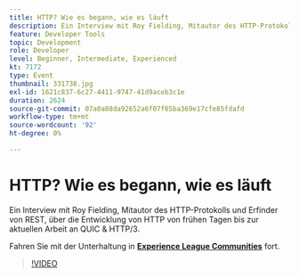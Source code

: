 ```yaml
---
title: HTTP? Wie es begann, wie es läuft
description: Ein Interview mit Roy Fielding, Mitautor des HTTP-Protokolls und Erfinder von REST, über die Entwicklung von HTTP von frühen Tagen bis zur aktuellen Arbeit an QUIC & HTTP/3. Diese Sitzung wurde im Rahmen des Adobe Developers Live Content-Ereignisses bereitgestellt.
feature: Developer Tools
topic: Development
role: Developer
level: Beginner, Intermediate, Experienced
kt: 7172
type: Event
thumbnail: 331738.jpg
exl-id: 1621c837-6c27-4411-9747-41d9aceb3c1e
duration: 2624
source-git-commit: 07a0a88da92652a6f07f65ba369e17cfe85fdafd
workflow-type: tm+mt
source-wordcount: '92'
ht-degree: 0%

---
```


# HTTP? Wie es begann, wie es läuft

Ein Interview mit Roy Fielding, Mitautor des HTTP-Protokolls und Erfinder von REST, über die Entwicklung von HTTP von frühen Tagen bis zur aktuellen Arbeit an QUIC &amp; HTTP/3.

Fahren Sie mit der Unterhaltung in **[Experience League Communities](https://adobe.ly/36Yd3v6)** fort.

>[!VIDEO](https://video.tv.adobe.com/v/331738/?quality=12&learn=on&hidetitle=true)
